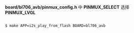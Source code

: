 **board/bl706_avb/pinmux_config.h** 中 **PINMUX_SELECT** 选择 **PINMUX_LVGL**

```bash

$ make APP=i2s_play_from_flash BOARD=bl706_avb

```